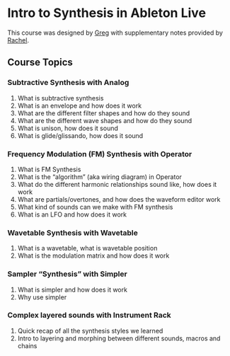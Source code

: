 # Intro to Synthesis in Ableton Live
This course was designed by [Greg](https://github.com/gregtemp) with supplementary notes provided by [Rachel](https://github.com/rrybarczyk).

## Course Topics
### Subtractive Synthesis with Analog
 1. What is subtractive synthesis
 1. What is an envelope and how does it work
 1. What are the different filter shapes and how do they sound
 1. What are the different wave shapes and how do they sound
 1. What is unison, how does it sound
 1. What is glide/glissando, how does it sound

### Frequency Modulation (FM) Synthesis with Operator
1. What is FM Synthesis
1. What is the “algorithm” (aka wiring diagram) in Operator
1. What do the different harmonic relationships sound like, how does it work
1. What are partials/overtones, and how does the waveform editor work
1. What kind of sounds can we make with FM synthesis
1. What is an LFO and how does it work

### Wavetable Synthesis with Wavetable
1. What is a wavetable, what is wavetable position
1. What is the modulation matrix and how does it work

### Sampler “Synthesis” with Simpler
1. What is simpler and how does it work
1. Why use simpler

### Complex layered sounds with Instrument Rack
1. Quick recap of all the synthesis styles we learned
1. Intro to layering and morphing between different sounds, macros and chains
